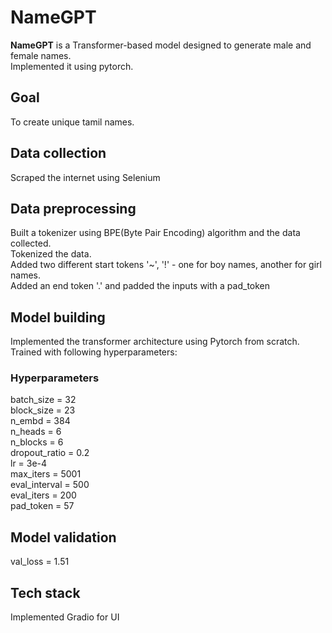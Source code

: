 # NameGPT

**NameGPT** is a Transformer-based model designed to generate male and female names.<br>
Implemented it using pytorch.

## Goal
To create unique tamil names.

## Data collection
Scraped the internet using Selenium 

## Data preprocessing 
Built a tokenizer using BPE(Byte Pair Encoding) algorithm and the data collected.<br>
Tokenized the data.<br>
Added two different start tokens '~', '!' - one for boy names, another for girl names.<br>
Added an end token '.' and padded the inputs with a pad_token 

## Model building 
Implemented the transformer architecture using Pytorch from scratch.<br>
Trained with following hyperparameters:

### Hyperparameters
batch_size      = 32<br>
block_size      = 23<br>
n_embd          = 384<br>
n_heads         = 6<br>
n_blocks        = 6<br>
dropout_ratio   = 0.2<br>
lr              = 3e-4<br>
max_iters       = 5001<br>
eval_interval   = 500<br>
eval_iters      = 200<br>
pad_token       = 57

## Model validation
val_loss        = 1.51<br>

## Tech stack
Implemented Gradio for UI